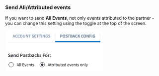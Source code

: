 ### Send All/Attributed events

If you want to send **All Events**, not only events attributed to the partner - you can change this setting  using the toggle at the top of the screen.

![image](/img/pages/deep-linked-ads/branch-universal-ads/all-events-toggle.png)
